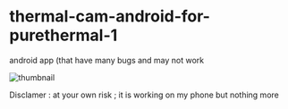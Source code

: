 # thermal-cam-android-for-purethermal-1
 android app (that have many bugs and may not work 
 
 ![thumbnail](https://user-images.githubusercontent.com/6095384/183283145-c4bb8eab-db31-4352-8673-f45ff918faa6.jpg)
 
Disclamer : at your own risk ; it is working on my phone but nothing more

